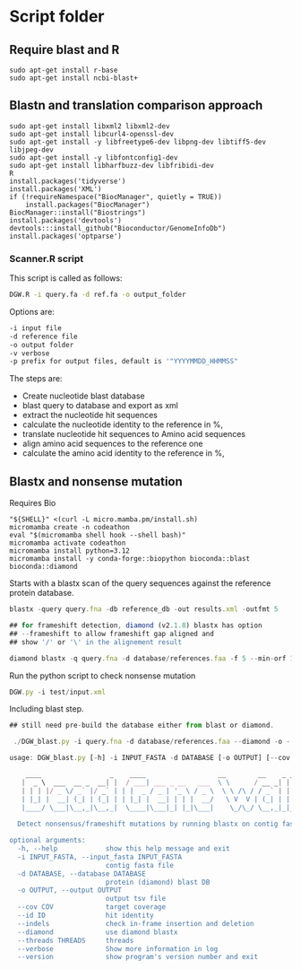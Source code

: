 # Script folder

## Require blast and R

```
sudo apt-get install r-base
sudo apt-get install ncbi-blast+
```

## Blastn and translation comparison approach


```
sudo apt-get install libxml2 libxml2-dev
sudo apt-get install libcurl4-openssl-dev
sudo apt-get install -y libfreetype6-dev libpng-dev libtiff5-dev libjpeg-dev
sudo apt-get install -y libfontconfig1-dev
sudo apt-get install libharfbuzz-dev libfribidi-dev
R
install.packages('tidyverse')
install.packages('XML')
if (!requireNamespace("BiocManager", quietly = TRUE))
    install.packages("BiocManager")
BiocManager::install("Biostrings")
install.packages('devtools')
devtools:::install_github("Bioconductor/GenomeInfoDb")
install.packages('optparse')

```

### Scanner.R script

This script is called as follows:

```bash
DGW.R -i query.fa -d ref.fa -o output_folder
```
Options are:
```bash
-i input file
-d reference file
-o output folder
-v verbose
-p prefix for output files, default is '"YYYYMMDD_HHMMSS"
```
The steps are:
- Create nucleotide blast database
- blast query to database and export as xml
- extract the nucleotide hit sequences
- calculate the nucleotide identity to the reference in %,
- translate nucleotide hit sequences to Amino acid sequences
- align amino acid sequences to the reference one
- calculate the amino acid identity to the reference in %,

## Blastx and nonsense mutation 

Requires Bio
```
"${SHELL}" <(curl -L micro.mamba.pm/install.sh)
micromamba create -n codeathon
eval "$(micromamba shell hook --shell bash)"
micromamba activate codeathon
micromamba install python=3.12
micromamba install -y conda-forge::biopython bioconda::blast bioconda::diamond
```

Starts with a blastx scan of the query sequences against the reference protein database.

```js
blastx -query query.fna -db reference_db -out results.xml -outfmt 5
```

```js
## for frameshift detection, diamond (v2.1.8) blastx has option 
## --frameshift to allow frameshift gap aligned and 
## show '/' or '\' in the alignement result

diamond blastx -q query.fna -d database/references.faa -f 5 --min-orf 1 --frameshift 15  -o results.xml
```

Run the python script to check nonsense mutation 

```js
DGW.py -i test/input.xml 
```

Including blast step.
```js
## still need pre-build the database either from blast or diamond.

 ./DGW_blast.py -i query.fna -d database/references.faa --diamond -o -
```

```js
usage: DGW_blast.py [-h] -i INPUT_FASTA -d DATABASE [-o OUTPUT] [--cov COV] [--id ID] [--indels] [--diamond] [--threads THREADS] [--verbose] [--version]

    ____                 _    ____                  __        __    _ _    _             
   |  _ \  ___  __ _  __| |  / ___| ___ _ __   ___  \ \      / __ _| | | _(_)_ __   __ _ 
   | | | |/ _ \/ _` |/ _` | | |  _ / _ | '_ \ / _ \  \ \ /\ / / _` | | |/ | | '_ \ / _` |
   | |_| |  __| (_| | (_| | | |_| |  __| | | |  __/   \ V  V | (_| | |   <| | | | | (_| |
   |____/ \___|\__,_|\__,_|  \____|\___|_| |_|\___|    \_/\_/ \__,_|_|_|\_|_|_| |_|\__, |
                                                                                   |___/                                                                                                                                                                                                                                                                                                                                                                                          
  Detect nonsensus/frameshift mutations by running blastx on contig fasta against target protein database

optional arguments:
  -h, --help            show this help message and exit
  -i INPUT_FASTA, --input_fasta INPUT_FASTA
                        contig fasta file
  -d DATABASE, --database DATABASE
                        protein (diamond) blast DB
  -o OUTPUT, --output OUTPUT
                        output tsv file
  --cov COV             target coverage
  --id ID               hit identity
  --indels              check in-frame insertion and deletion
  --diamond             use diamond blastx
  --threads THREADS     threads
  --verbose             Show more information in log
  --version             show program's version number and exit
```

